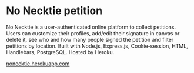 # No Necktie petition

No Necktie is a user-authenticated online platform to collect petitions. Users can customize their profiles, add/edit their signature in canvas or delete it, see who and how many people signed the petition and filter petitions by location. Built with Node.js, Express.js, Cookie-session, HTML, Handlebars, PostgreSQL. Hosted by Heroku.

[nonecktie.herokuapp.com](https://nonecktie.herokuapp.com/register)
